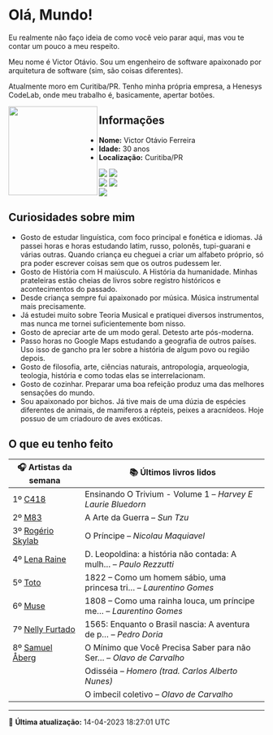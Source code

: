 # Olá, Mundo!

Eu realmente não faço ideia de como você veio parar aqui, mas vou te contar um pouco a meu respeito.

Meu nome é Victor Otávio. Sou um engenheiro de software apaixonado por arquitetura de software (sim, são coisas diferentes).

Atualmente moro em Curitiba/PR. Tenho minha própria empresa, a Henesys CodeLab, onde meu trabalho é, basicamente, apertar botões.

<img align="left" src="https://github.com/vctrtvfrrr/vctrtvfrrr/raw/master/octocat.png" alt="" width="175" />

## Informações

- **Nome:** Victor Otávio Ferreira
- **Idade:** 30 anos
- **Localização:** Curitiba/PR

[![](https://img.shields.io/badge/LinkedIn-victorotavio-blue)](https://www.linkedin.com/in/victorotavio/) [![](https://img.shields.io/badge/Twitter-@vctrtvfrrr-blue)](https://twitter.com/vctrtvfrrr)  
[![](https://img.shields.io/badge/GitHub-vctrtvfrrr-24292e)](https://github.com/vctrtvfrrr) [![](https://img.shields.io/badge/GitLab-vctrtvfrrr-ec5d16)](https://gitlab.com/vctrtvfrrr)  
[![](https://img.shields.io/badge/Email-victor@otavioferreira.com.br-red)](mailto:victor@otavioferreira.com.br)  

## Curiosidades sobre mim

-   Gosto de estudar linguística, com foco principal e fonética e idiomas. Já passei horas e horas estudando latim, russo, polonês, tupi-guarani e várias outras. Quando criança eu cheguei a criar um alfabeto próprio, só pra poder escrever coisas sem que os outros pudessem ler.
-   Gosto de História com H maiúsculo. A História da humanidade. Minhas prateleiras estão cheias de livros sobre registro históricos e acontecimentos do passado.
-   Desde criança sempre fui apaixonado por música. Música instrumental mais precisamente.
-   Já estudei muito sobre Teoria Musical e pratiquei diversos instrumentos, mas nunca me tornei suficientemente bom nisso.
-   Gosto de apreciar arte de um modo geral. Detesto arte pós-moderna.
-   Passo horas no Google Maps estudando a geografia de outros países. Uso isso de gancho pra ler sobre a história de algum povo ou região depois.
-   Gosto de filosofia, arte, ciências naturais, antropologia, arqueologia, teologia, história e como todas elas se interrelacionam.
-   Gosto de cozinhar. Preparar uma boa refeição produz uma das melhores sensações do mundo.
-   Sou apaixonado por bichos. Já tive mais de uma dúzia de espécies diferentes de animais, de mamiferos a répteis, peixes a aracnídeos. Hoje possuo de um criadouro de aves exóticas.


## O que eu tenho feito

|                       🎧 Artistas da semana                        |                      📚 Últimos livros lidos                      |
|--------------------------------------------------------------------|-------------------------------------------------------------------|
| 1º [C418](https://www.last.fm/music/C418)                          | Ensinando O Trivium - Volume 1	–	_Harvey E Laurie Bluedorn_         |
| 2º [M83](https://www.last.fm/music/M83)                            | A Arte da Guerra	–	_Sun Tzu_                                        |
| 3º [Rogério Skylab](https://www.last.fm/music/Rog%C3%A9rio+Skylab) | O Príncipe	–	_Nicolau Maquiavel_                                    |
| 4º [Lena Raine](https://www.last.fm/music/Lena+Raine)              | D. Leopoldina: a história não contada: A mulh…	–	_Paulo Rezzutti_   |
| 5º [Toto](https://www.last.fm/music/Toto)                          | 1822 – Como um homem sábio, uma princesa tri…	–	_Laurentino Gomes_  |
| 6º [Muse](https://www.last.fm/music/Muse)                          | 1808 – Como uma rainha louca, um príncipe me…	–	_Laurentino Gomes_  |
| 7º [Nelly Furtado](https://www.last.fm/music/Nelly+Furtado)        | 1565: Enquanto o Brasil nascia: A aventura de p…	–	_Pedro Doria_    |
| 8º [Samuel Åberg](https://www.last.fm/music/Samuel+%C3%85berg)     | O Mínimo que Você Precisa Saber para não Ser…	–	_Olavo de Carvalho_ |
|                                                                    | Odisséia	–	_Homero (trad. Carlos Alberto Nunes)_                    |
|                                                                    | O imbecil coletivo	–	_Olavo de Carvalho_                            |


---

🚀 **Última atualização:** 14-04-2023 18:27:01 UTC